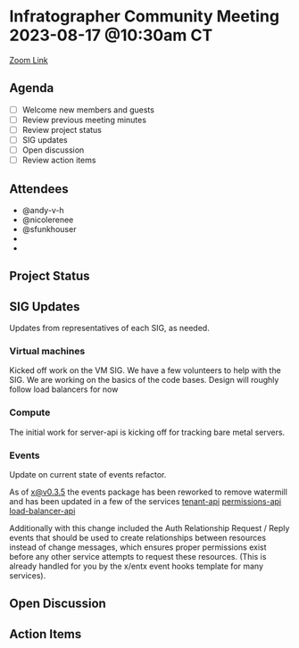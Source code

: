 # Infratographer Community Meeting 2023-08-17 @10:30am CT

[Zoom Link](https://us06web.zoom.us/j/88057942869?pwd=Vnd1OWplazFwREJQeWFHWks4MUptQT09)

## Agenda

* [ ] Welcome new members and guests
* [ ] Review previous meeting minutes
* [ ] Review project status
* [ ] SIG updates
* [ ] Open discussion
* [ ] Review action items

## Attendees

* @andy-v-h
* @nicolerenee
* @sfunkhouser
*
*

## Project Status

## SIG Updates

Updates from representatives of each SIG, as needed.

### Virtual machines

Kicked off work on the VM SIG.  We have a few volunteers to help with the SIG.  We are working on the basics of the code bases. Design will roughly follow load balancers for now

### Compute

The initial work for server-api is kicking off for tracking bare metal servers.

### Events

Update on current state of events refactor.

As of [x@v0.3.5](https://github.com/infratographer/x/releases/tag/v0.3.5) the events package has been reworked to remove watermill and has been updated in a few of the services
[tenant-api](https://github.com/infratographer/tenant-api/pull/117)
[permissions-api](https://github.com/infratographer/permissions-api/pull/148)
[load-balancer-api](https://github.com/infratographer/load-balancer-api/pull/207)

Additionally with this change included the Auth Relationship Request / Reply events that should be used to create relationships between resources instead of change messages, which ensures proper permissions exist before any other service attempts to request these resources. (This is already handled for you by the x/entx event hooks template for many services).

## Open Discussion

## Action Items
